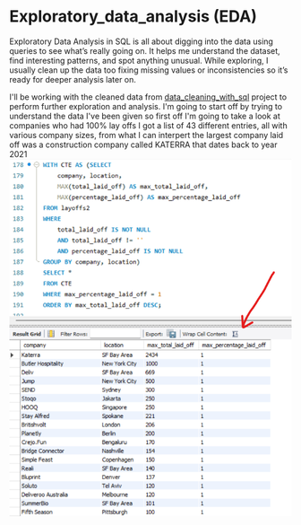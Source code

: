 # Exploratory_data_analysis (EDA)

Exploratory Data Analysis in SQL is all about digging into the data using queries to see what’s really going on. It helps me understand the dataset, find interesting patterns, and spot anything unusual. While exploring, I usually clean up the data too fixing missing values or inconsistencies so it’s ready for deeper analysis later on.

I'll be working with the cleaned data from [data_cleaning_with_sql](https://github.com/Hayat-Halabi/data_cleaning_with_sql/tree/main) project to perform further exploration and analysis.
I'm going to start off by trying to understand the data I've been given so first off I'm going to take a look at companies who had 100% lay offs I got a list of 43 different entries, all with various company sizes, from what I can interpert the largest company laid off was a construction company called KATERRA that dates back to year 2021
![image alt](https://github.com/Hayat-Halabi/Exploratory_data_analysis/blob/main/ss10.png?raw=true)
